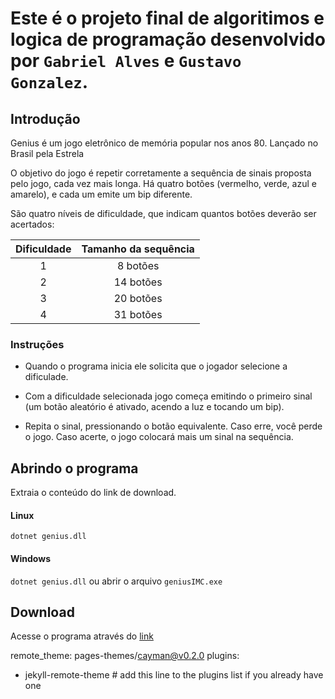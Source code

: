 # Este é o projeto final de algoritimos e logica de programação desenvolvido por `Gabriel Alves` e `Gustavo Gonzalez`.

## Introdução
Genius é um jogo eletrônico de memória popular nos anos 80. Lançado no Brasil pela Estrela

O objetivo do jogo é repetir corretamente a sequência de sinais proposta pelo jogo, cada vez mais longa. Há quatro botões (vermelho, verde, azul e amarelo), e cada um emite um bip diferente.

São quatro níveis de dificuldade, que indicam quantos botões deverão ser acertados:


| Dificuldade | Tamanho da sequência |
| :---------: | :------------------: |
|      1      |       8 botões       |
|      2      |      14 botões       |
|      3      |      20 botões       |
|      4      |      31 botões       |




### Instruções
* Quando o programa inicia ele solicita que o jogador selecione a dificulade.

* Com a dificuldade selecionada jogo começa emitindo o primeiro sinal (um botão aleatório é ativado, acendo a luz e tocando um bip). 

* Repita o sinal, pressionando o botão equivalente. Caso erre, você perde o jogo. Caso acerte, o jogo colocará mais um sinal na sequência.

## Abrindo o programa
Extraia o conteúdo do link de download.


#### Linux


`dotnet genius.dll`





#### Windows


`dotnet genius.dll` ou abrir o arquivo `geniusIMC.exe`


## Download


Acesse o programa através do [link](/genius/dist/Genius_por_Gabriel_Alves_e_Gustavo_Gonzalez.zip)

remote_theme: pages-themes/cayman@v0.2.0
plugins:
- jekyll-remote-theme # add this line to the plugins list if you already have one